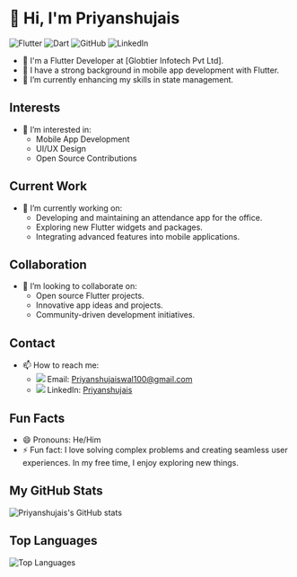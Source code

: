 # 👋 Hi, I'm Priyanshujais

![Flutter](https://img.shields.io/badge/Flutter-02569B?style=for-the-badge&logo=flutter&logoColor=white)
![Dart](https://img.shields.io/badge/Dart-0175C2?style=for-the-badge&logo=dart&logoColor=white)
![GitHub](https://img.shields.io/badge/GitHub-181717?style=for-the-badge&logo=github&logoColor=white)
![LinkedIn](https://img.shields.io/badge/LinkedIn-0077B5?style=for-the-badge&logo=linkedin&logoColor=white)

- 💼 I'm a Flutter Developer at [Globtier Infotech Pvt Ltd].
- 🏫 I have a strong background in mobile app development with Flutter.
- 🌱 I’m currently enhancing my skills in state management.

## Interests
- 👀 I’m interested in:
  - Mobile App Development
  - UI/UX Design
  - Open Source Contributions

## Current Work
- 🌱 I’m currently working on:
  - Developing and maintaining an attendance app for the office.
  - Exploring new Flutter widgets and packages.
  - Integrating advanced features into mobile applications.

## Collaboration
- 💞️ I’m looking to collaborate on:
  - Open source Flutter projects.
  - Innovative app ideas and projects.
  - Community-driven development initiatives.

## Contact
- 📫 How to reach me:
  - <img src="https://img.icons8.com/color/20/000000/gmail-new.png"/> Email: [Priyanshujaiswal100@gmail.com](mailto:Priyanshujaiswal100@gmail.com)
  - <img src="https://img.icons8.com/color/20/000000/linkedin.png"/> LinkedIn: [Priyanshujais](https://www.linkedin.com/in/priyanshu-jaiswal-403762233/)

## Fun Facts
- 😄 Pronouns: He/Him
- ⚡ Fun fact: I love solving complex problems and creating seamless user experiences. In my free time, I enjoy exploring new things.

## My GitHub Stats
![Priyanshujais's GitHub stats](https://github-readme-stats.vercel.app/api?username=Priyanshujais&show_icons=true&theme=radical)

## Top Languages
![Top Languages](https://github-readme-stats.vercel.app/api/top-langs/?username=Priyanshujais&layout=compact&theme=radical)

<!---
Priyanshujais/Priyanshujais is a ✨ special ✨ repository because its `README.md` (this file) appears on your GitHub profile.
You can click the Preview link to take a look at your changes.
--->
